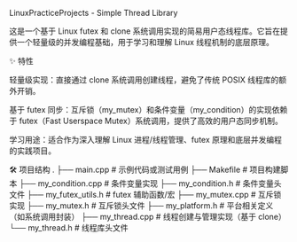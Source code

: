 
LinuxPracticeProjects - Simple Thread Library

这是一个基于 Linux futex 和 clone 系统调用实现的简易用户态线程库。它旨在提供一个轻量级的并发编程基础，用于学习和理解 Linux 线程机制的底层原理。

✨ 特性

轻量级实现：直接通过 clone 系统调用创建线程，避免了传统 POSIX 线程库的额外开销。

基于 futex 同步：互斥锁（my_mutex）和条件变量（my_condition）的实现依赖于 futex（Fast Userspace Mutex）系统调用，提供了高效的用户态同步机制。

学习用途：适合作为深入理解 Linux 进程/线程管理、futex 原理和底层并发编程的实践项目。

🛠️ 项目结构
.
├── main.cpp                # 示例代码或测试用例
├── Makefile                # 项目构建脚本
├── my_condition.cpp        # 条件变量实现
├── my_condition.h          # 条件变量头文件
├── my_futex_utils.h        # futex 辅助函数/宏
├── my_mutex.cpp            # 互斥锁实现
├── my_mutex.h              # 互斥锁头文件
├── my_platform.h           # 平台相关定义（如系统调用封装）
├── my_thread.cpp           # 线程创建与管理实现（基于 clone）
└── my_thread.h             # 线程库头文件
